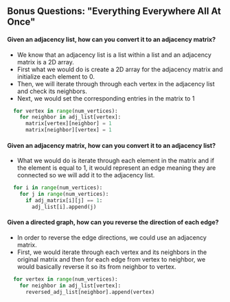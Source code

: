 ## Bonus Questions: "Everything Everywhere All At Once"

#### Given an adjacency list, how can you convert it to an adjacency matrix? 
- We know that an adjacency list is a list within a list and an adjacency matrix is a 2D array.
- First what we would do is create a 2D array for the adjacency matrix and initialize each element to 0.
- Then, we will iterate through through each vertex in the adjacency list and check its neighbors.
- Next, we would set the corresponding entries in the matrix to 1

```Python
  for vertex in range(num_vertices):
    for neighbor in adj_list[vertex]:
      matrix[vertex][neighbor] = 1
      matrix[neighbor][vertex] = 1 
```

#### Given an adjacency matrix, how can you convert it to an adjacency list? 
- What we would do is iterate through each element in the matrix and if the element is equal to 1, it would represent an edge meaning they are connected so we will add it to the adjacency list.

```Python
  for i in range(num_vertices):
    for j in range(num_vertices):
      if adj_matrix[i][j] == 1:
        adj_list[i].append(j)
```

#### Given a directed graph, how can you reverse the direction of each edge? 
- In order to reverse the edge directions, we could use an adjacency matrix.
- First, we would iterate through each vertex and its neighbors in the original matrix and then for each edge from vertex to neighbor, we would basically reverse it so its from neighbor to vertex.

```Python
  for vertex in range(num_vertices):
    for neighbor in adj_list[vertex]:
      reversed_adj_list[neighbor].append(vertex)
```
